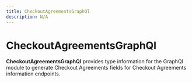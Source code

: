 ```yaml
---
title: CheckoutAgreementsGraphQl
description: N/A
---
```


# CheckoutAgreementsGraphQl

**CheckoutAgreementsGraphQl** provides type information for the GraphQl module
to generate Checkout Agreements fields for Checkout Agreements information endpoints.
